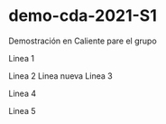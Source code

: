 # demo-cda-2021-S1
Demostración en Caliente pare el grupo 

Linea 1

Linea 2 
Linea nueva
Linea 3

Linea 4

Linea 5
